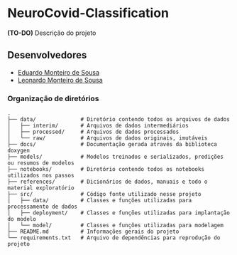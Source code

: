 # NeuroCovid-Classification

**(TO-DO)** Descrição do projeto

## Desenvolvedores

- [Eduardo Monteiro de Sousa](https://github.com/cerebralpie)
- [Leonardo Monteiro de Sousa](https://github.com/covetoussinger8)

### Organização de diretórios


```
.
├── data/              # Diretório contendo todos os arquivos de dados
│   ├── interim/       # Arquivos de dados intermediários
│   ├── processed/     # Arquivos de dados processados
│   └── raw/           # Arquivos de dados originais, imutáveis
├── docs/              # Documentação gerada através da biblioteca doxygen
├── models/            # Modelos treinados e serializados, predições ou resumos de modelos
├── notebooks/         # Diretório contendo todos os notebooks utilizados nos passos
├── references/        # Dicionários de dados, manuais e todo o material exploratório
├── src/               # Código fonte utilizado nesse projeto
│   ├── data/          # Classes e funções utilizadas para processamento de dados
│   ├── deployment/    # Classes e funções utilizadas para implantação do modelo
│   └── model/         # Classes e funções utilizadas para modelagem
├── README.md          # Informações gerais do projeto
└── requirements.txt   # Arquivo de dependências para reprodução do projeto

```
